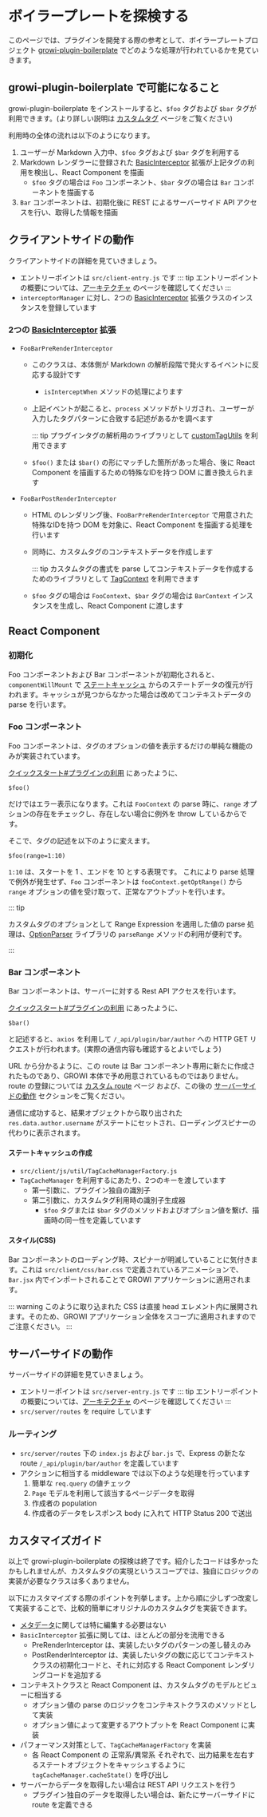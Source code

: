 # ボイラープレートを探検する

このページでは、プラグインを開発する際の参考として、ボイラープレートプロジェクト [growi-plugin-boilerplate](https://github.com/weseek/growi-plugin-boilerplate) でどのような処理が行われているかを見ていきます。


## growi-plugin-boilerplate で可能になること

growi-plugin-boilerplate をインストールすると、`$foo` タグおよび `$bar` タグが利用できます。(より詳しい説明は [カスタムタグ](/ja/dev/plugin/custom-tag.html) ページをご覧ください)

利用時の全体の流れは以下のようになります。

1. ユーザーが Markdown 入力中、`$foo` タグおよび `$bar` タグを利用する
1. Markdown レンダラーに登録された [BasicInterceptor](/en/api/commons/util/basic-interceptor.html) 拡張が上記タグの利用を検出し、React Component を描画
    - `$foo` タグの場合は `Foo` コンポーネント、`$bar` タグの場合は `Bar` コンポーネントを描画する
1. `Bar` コンポーネントは、初期化後に REST によるサーバーサイド API アクセスを行い、取得した情報を描画


クライアントサイドの動作
---------------------

クライアントサイドの詳細を見ていきましょう。

- エントリーポイントは `src/client-entry.js` です
    ::: tip
    エントリーポイントの概要については、[アーキテクチャ](/ja/dev/plugin/architecture.html) のページを確認してください
    :::
- `interceptorManager` に対し、2つの [BasicInterceptor](/en/api/commons/util/basic-interceptor.html) 拡張クラスのインスタンスを登録しています


### 2つの [BasicInterceptor](/en/api/commons/util/basic-interceptor.html) 拡張

- `FooBarPreRenderInterceptor`
    - このクラスは、本体側が Markdown の解析段階で発火するイベントに反応する設計です
        - `isInterceptWhen` メソッドの処理によります
    - 上記イベントが起こると、`process` メソッドがトリガされ、ユーザーが入力したタグパターンに合致する記述があるかを調べます

        ::: tip
        プラグインタグの解析用のライブラリとして [customTagUtils](/en/api/commons/plugin/util/custom-tag-utils.html) を利用できます

    - `$foo()` または `$bar()` の形にマッチした箇所があった場合、後に React Component を描画するための特殊なIDを持つ DOM に置き換えられます
- `FooBarPostRenderInterceptor`
    - HTML のレンダリング後、`FooBarPreRenderInterceptor` で用意された特殊なIDを持つ DOM を対象に、React Component を描画する処理を行います
    - 同時に、カスタムタグのコンテキストデータを作成します

        ::: tip
        カスタムタグの書式を parse してコンテキストデータを作成するためのライブラリとして [TagContext](/en/api/commons/plugin/model/tag-context.html) を利用できます

    - `$foo` タグの場合は `FooContext`、`$bar` タグの場合は `BarContext` インスタンスを生成し、React Component に渡します


React Component
--------------

### 初期化

Foo コンポーネントおよび Bar コンポーネントが初期化されると、`componentWillMount` で [ステートキャッシュ](/ja/dev/plugin/custom-tag.html#ステートキャッシュ) からのステートデータの復元が行われます。キャッシュが見つからなかった場合は改めてコンテキストデータの parse を行います。

### Foo コンポーネント

Foo コンポーネントは、タグのオプションの値を表示するだけの単純な機能のみが実装されています。

<!-- textlint-disable weseek/ja-no-mixed-period -->
[クイックスタート#プラグインの利用](/ja/dev/plugin/quick-start.html#プラグインの利用) にあったように、
<!-- textlint-enable weseek/ja-no-mixed-period -->

```
$foo()
```

だけではエラー表示になります。これは `FooContext` の parse 時に、`range` オプションの存在をチェックし、存在しない場合に例外を throw しているからです。

そこで、タグの記述を以下のように変えます。

```
$foo(range=1:10)
```

`1:10` は、スタートを 1 、エンドを 10 とする表現です。
これにより parse 処理で例外が発生せず、`Foo` コンポーネントは `fooContext.getOptRange()` から `range` オプションの値を受け取って、正常なアウトプットを行います。

::: tip

カスタムタグのオプションとして Range Expression を適用した値の parse 処理は、[OptionParser](/en/api/commons/plugin/util/option-parser.html) ライブラリの `parseRange` メソッドの利用が便利です。

:::


### Bar コンポーネント

Bar コンポーネントは、サーバーに対する Rest API アクセスを行います。

<!-- textlint-disable weseek/ja-no-mixed-period -->
[クイックスタート#プラグインの利用](/ja/dev/plugin/quick-start.html#プラグインの利用) にあったように、
<!-- textlint-enable weseek/ja-no-mixed-period -->

```
$bar()
```

と記述すると、`axios` を利用して `/_api/plugin/bar/author` への HTTP GET リクエストが行われます。(実際の通信内容も確認するとよいでしょう)

URL から分かるように、この route は Bar コンポーネント専用に新たに作成されたものであり、GROWI 本体で予め用意されているものではありません。route の登録については [カスタム route](/ja/dev/plugin/custom-route.html) ページ および、この後の [サーバーサイドの動作](#サーバーサイドの動作) セクションをご覧ください。

通信に成功すると、結果オブジェクトから取り出された `res.data.author.username` がステートにセットされ、ローディングスピナーの代わりに表示されます。

#### ステートキャッシュの作成

- `src/client/js/util/TagCacheManagerFactory.js`
- `TagCacheManager` を利用するにあたり、2つのキーを渡しています
    - 第一引数に、プラグイン独自の識別子
    - 第二引数に、カスタムタグ利用時の識別子生成器
        - `$foo` タグまたは `$bar` タグのメソッドおよびオプション値を繋げ、描画時の同一性を定義しています


#### スタイル(CSS)

Bar コンポーネントのローディング時、スピナーが明滅していることに気付きます。これは `src/client/css/bar.css` で定義されているアニメーションで、`Bar.jsx` 内でインポートされることで GROWI アプリケーションに適用されます。

::: warning
このように取り込まれた CSS は直接 head エレメント内に展開されます。そのため、GROWI アプリケーション全体をスコープに適用されますのでご注意ください。
:::


サーバーサイドの動作
------------------

サーバーサイドの詳細を見ていきましょう。

- エントリーポイントは `src/server-entry.js` です
    ::: tip
    エントリーポイントの概要については、[アーキテクチャ](/ja/dev/plugin/architecture.html) のページを確認してください
    :::
- `src/server/routes` を require しています

### ルーティング

- `src/server/routes` 下の `index.js` および `bar.js` で、Express の新たな route `/_api/plugin/bar/author` を定義しています
- アクションに相当する middleware では以下のような処理を行っています
    1. 簡単な `req.query` の値チェック
    1. `Page` モデルを利用して該当するページデータを取得
    1. 作成者の population
    1. 作成者のデータをレスポンス body に入れて HTTP Status 200 で送出


カスタマイズガイド
----------------

以上で growi-plugin-boilerplate の探検は終了です。紹介したコードは多かったかもしれませんが、カスタムタグの実現というスコープでは、独自にロジックの実装が必要なクラスは多くありません。

以下にカスタマイズする際のポイントを列挙します。上から順に少しずつ改変して実装することで、比較的簡単にオリジナルのカスタムタグを実装できます。

- [メタデータ](/ja/dev/plugin/metadata.html)に関しては特に編集する必要はない
- `BasicInterceptor` 拡張に関しては、ほとんどの部分を流用できる
    - PreRenderInterceptor は、実装したいタグのパターンの差し替えのみ
    - PostRenderInterceptor は、実装したいタグの数に応じてコンテキストクラスの初期化コードと、それに対応する React Component レンダリングコードを追加する
- コンテキストクラスと React Component は、カスタムタグのモデルとビューに相当する
    - オプション値の parse のロジックをコンテキストクラスのメソッドとして実装
    - オプション値によって変更するアウトプットを React Component に実装
- パフォーマンス対策として、`TagCacheManagerFactory` を実装
    - 各 React Component の 正常系/異常系 それぞれで、出力結果を左右するステートオブジェクトをキャッシュするように `tagCacheManager.cacheState()` を呼び出し
- サーバーからデータを取得したい場合は REST API リクエストを行う
    - プラグイン独自のデータを取得したい場合は、新たにサーバーサイドに route を定義できる
